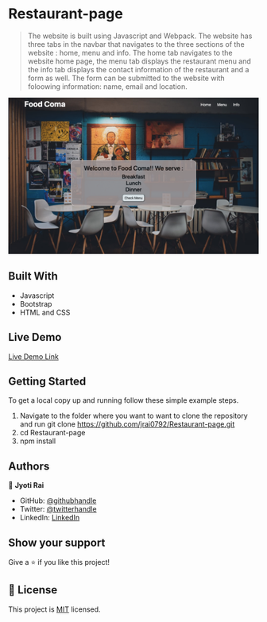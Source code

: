 # Restaurant-page

> The website is built using Javascript and Webpack. The website has three tabs in the navbar that navigates to the three sections of the website : home, menu and info. The home tab navigates to the website home page, the menu tab displays the restaurant menu and the info tab displays the contact information of the restaurant and a form as well. The form can be submitted to the website with foloowing information: name, email and location.

![screenshot](./screenshot.png)

## Built With

- Javascript
- Bootstrap
- HTML and CSS

## Live Demo

[Live Demo Link](https://happy-leakey-56570b.netlify.app/)


## Getting Started

To get a local copy up and running follow these simple example steps.

1. Navigate to the folder where you want to want to clone the repository and run git clone https://github.com/jrai0792/Restaurant-page.git
2. cd Restaurant-page
3. npm install


## Authors

👤 **Jyoti Rai**

- GitHub: [@githubhandle](https://github.com/jrai0792)
- Twitter: [@twitterhandle](https://twitter.com/jyotirai0792)
- LinkedIn: [LinkedIn](https://linkedin.com/rai-jyoti)


## Show your support

Give a ⭐️ if you like this project!


## 📝 License

This project is [MIT](lic.url) licensed.